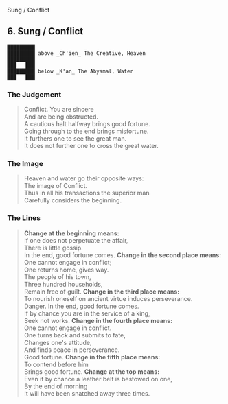 Sung / Conflict
## 6. Sung / Conflict
    █████████
    █████████ above _Ch'ien_ The Creative, Heaven  
    █████████
    ███   ███
    █████████ below _K'an_ The Abysmal, Water  
    ███   ███
### The Judgement
> Conflict. You are sincere  
 And are being obstructed.  
 A cautious halt halfway brings good fortune.  
 Going through to the end brings misfortune.  
 It furthers one to see the great man.  
 It does not further one to cross the great water.
### The Image
> Heaven and water go their opposite ways:  
 The image of Conflict.  
 Thus in all his transactions the superior man  
 Carefully considers the beginning.
### The Lines

 > **Change at the beginning means:**  
 If one does not perpetuate the affair,  
 There is little gossip.  
 In the end, good fortune comes.
 > **Change in the second place means:**  
 One cannot engage in conflict;  
 One returns home, gives way.  
 The people of his town,  
 Three hundred households,  
 Remain free of guilt.
 > **Change in the third place means:**  
 To nourish oneself on ancient virtue induces perseverance.  
 Danger. In the end, good fortune comes.  
 If by chance you are in the service of a king,  
 Seek not works.
 > **Change in the fourth place means:**  
 One cannot engage in conflict.  
 One turns back and submits to fate,  
 Changes one's attitude,  
 And finds peace in perseverance.  
 Good fortune.
 > **Change in the fifth place means:**  
 To contend before him  
 Brings good fortune.
 > **Change at the top means:**  
 Even if by chance a leather belt is bestowed on one,  
 By the end of morning  
 It will have been snatched away three times.



